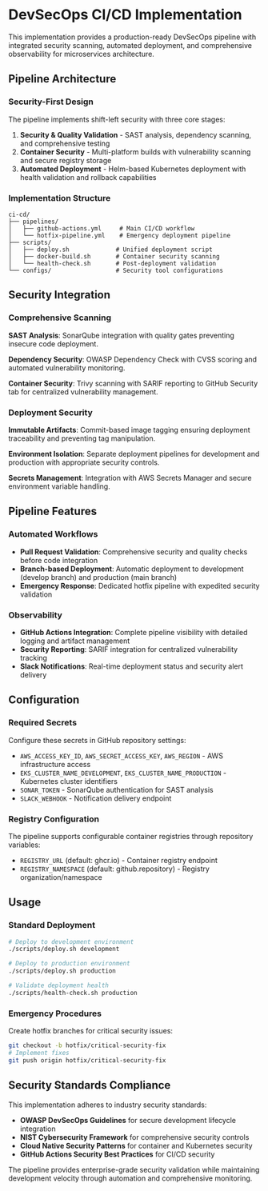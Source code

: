 # DevSecOps CI/CD Implementation

This implementation provides a production-ready DevSecOps pipeline with integrated security scanning, automated deployment, and comprehensive observability for microservices architecture.

## Pipeline Architecture

### Security-First Design
The pipeline implements shift-left security with three core stages:

1. **Security & Quality Validation** - SAST analysis, dependency scanning, and comprehensive testing
2. **Container Security** - Multi-platform builds with vulnerability scanning and secure registry storage  
3. **Automated Deployment** - Helm-based Kubernetes deployment with health validation and rollback capabilities

### Implementation Structure
```
ci-cd/
├── pipelines/
│   ├── github-actions.yml     # Main CI/CD workflow
│   └── hotfix-pipeline.yml    # Emergency deployment pipeline
├── scripts/
│   ├── deploy.sh             # Unified deployment script
│   ├── docker-build.sh       # Container security scanning
│   └── health-check.sh       # Post-deployment validation
└── configs/                  # Security tool configurations
```

## Security Integration

### Comprehensive Scanning
**SAST Analysis**: SonarQube integration with quality gates preventing insecure code deployment.

**Dependency Security**: OWASP Dependency Check with CVSS scoring and automated vulnerability monitoring.

**Container Security**: Trivy scanning with SARIF reporting to GitHub Security tab for centralized vulnerability management.

### Deployment Security
**Immutable Artifacts**: Commit-based image tagging ensuring deployment traceability and preventing tag manipulation.

**Environment Isolation**: Separate deployment pipelines for development and production with appropriate security controls.

**Secrets Management**: Integration with AWS Secrets Manager and secure environment variable handling.

## Pipeline Features

### Automated Workflows
- **Pull Request Validation**: Comprehensive security and quality checks before code integration
- **Branch-based Deployment**: Automatic deployment to development (develop branch) and production (main branch)
- **Emergency Response**: Dedicated hotfix pipeline with expedited security validation

### Observability
- **GitHub Actions Integration**: Complete pipeline visibility with detailed logging and artifact management
- **Security Reporting**: SARIF integration for centralized vulnerability tracking
- **Slack Notifications**: Real-time deployment status and security alert delivery

## Configuration

### Required Secrets
Configure these secrets in GitHub repository settings:
- `AWS_ACCESS_KEY_ID`, `AWS_SECRET_ACCESS_KEY`, `AWS_REGION` - AWS infrastructure access
- `EKS_CLUSTER_NAME_DEVELOPMENT`, `EKS_CLUSTER_NAME_PRODUCTION` - Kubernetes cluster identifiers
- `SONAR_TOKEN` - SonarQube authentication for SAST analysis
- `SLACK_WEBHOOK` - Notification delivery endpoint

### Registry Configuration
The pipeline supports configurable container registries through repository variables:
- `REGISTRY_URL` (default: ghcr.io) - Container registry endpoint
- `REGISTRY_NAMESPACE` (default: github.repository) - Registry organization/namespace

## Usage

### Standard Deployment
```bash
# Deploy to development environment
./scripts/deploy.sh development

# Deploy to production environment
./scripts/deploy.sh production

# Validate deployment health
./scripts/health-check.sh production
```

### Emergency Procedures
Create hotfix branches for critical security issues:
```bash
git checkout -b hotfix/critical-security-fix
# Implement fixes
git push origin hotfix/critical-security-fix
```

## Security Standards Compliance

This implementation adheres to industry security standards:
- **OWASP DevSecOps Guidelines** for secure development lifecycle integration
- **NIST Cybersecurity Framework** for comprehensive security controls
- **Cloud Native Security Patterns** for container and Kubernetes security
- **GitHub Actions Security Best Practices** for CI/CD security

The pipeline provides enterprise-grade security validation while maintaining development velocity through automation and comprehensive monitoring.
